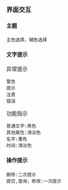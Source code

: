 ### 界面交互

#### 主题

```
主色选择，辅色选择
```



#### 文字提示

异常提示

```
警告
提示
注意
错误
```

功能指示

```
普通文字:黑色
其他属性:清淡色
名字:重色
时间:清淡色
```

#### 操作提示

```
删除:二次提示
提交,查询，修改:一次提示
```



